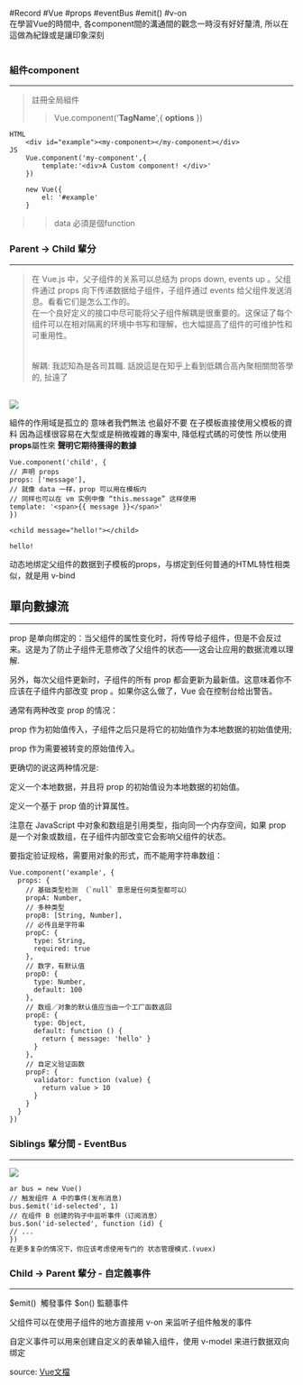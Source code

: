 #Record #Vue #props #eventBus #emit() #v-on
<br/>
在學習Vue的時間中, 各component間的溝通間的觀念一時沒有好好釐清, 所以在這做為紀錄或是讓印象深刻<br/>
<br/>
<h3>組件component</h3>

---------------------------------------
>註冊全局組件<br/>
>>  Vue.component('__TagName__',{ __options__ })   

    HTML
        <div id="example"><my-component></my-component></div>
    JS    
        Vue.component('my-component',{
            template:'<div>A Custom component! </div>'
        })
        
        new Vue({
            el: '#example'
        }
>> data 必須是個function

<h3>Parent -> Child 輩分 </h3>

-----------------------

> 在 Vue.js 中，父子组件的关系可以总结为 props down, events up 。父组件通过 props 向下传递数据给子组件，子组件通过 events 给父组件发送消息。看看它们是怎么工作的。<br/>
>在一个良好定义的接口中尽可能将父子组件解耦是很重要的。这保证了每个组件可以在相对隔离的环境中书写和理解，也大幅提高了组件的可维护性和可重用性。<br/>
><br/><br/>
>解耦: 我認知為是各司其職. 話說這是在知乎上看到低耦合高內聚相關問答學的, 扯遠了 <br/>
<br/>
<img src="https://cn.vuejs.org/images/props-events.png"/>

組件的作用域是孤立的
意味者我們無法 也最好不要 在子模板直接使用父模板的資料 因為這樣很容易在大型或是稍微複雜的專案中, 降低程式碼的可使性
所以使用 **props**屬性來 **聲明它期待獲得的數據**

    Vue.component('child', {
    // 声明 props
    props: ['message'],
    // 就像 data 一样，prop 可以用在模板内
    // 同样也可以在 vm 实例中像 “this.message” 这样使用
    template: '<span>{{ message }}</span>'
    })

    <child message="hello!"></child>

    hello!

动态地绑定父组件的数据到子模板的props，与绑定到任何普通的HTML特性相类似，就是用 v-bind

<h2>單向數據流</h2>
<hr/>
prop 是单向绑定的：当父组件的属性变化时，将传导给子组件，但是不会反过来。这是为了防止子组件无意修改了父组件的状态——这会让应用的数据流难以理解.

另外，每次父组件更新时，子组件的所有 prop 都会更新为最新值。这意味着你不应该在子组件内部改变 prop 。如果你这么做了，Vue 会在控制台给出警告。

通常有两种改变 prop 的情况：

prop 作为初始值传入，子组件之后只是将它的初始值作为本地数据的初始值使用;

prop 作为需要被转变的原始值传入。

更确切的说这两种情况是:

定义一个本地数据，并且将 prop 的初始值设为本地数据的初始值。

定义一个基于 prop 值的计算属性。

注意在 JavaScript 中对象和数组是引用类型，指向同一个内存空间，如果 prop 是一个对象或数组，在子组件内部改变它会影响父组件的状态。

要指定验证规格，需要用对象的形式，而不能用字符串数组：

    Vue.component('example', {
      props: {
        // 基础类型检测 （`null` 意思是任何类型都可以）
        propA: Number,
        // 多种类型
        propB: [String, Number],
        // 必传且是字符串
        propC: {
          type: String,
          required: true
        },
        // 数字，有默认值
        propD: {
          type: Number,
          default: 100
        },
        // 数组／对象的默认值应当由一个工厂函数返回
        propE: {
          type: Object,
          default: function () {
            return { message: 'hello' }
          }
        },
        // 自定义验证函数
        propF: {
          validator: function (value) {
            return value > 10
          }
        }
      }
    })
      
<h3>Siblings 輩分間 - EventBus</h3>

----------

<img src="https://camo.githubusercontent.com/4bcd2174fc43d4b9d531cf8540eb40c7403ae8de/687474703a2f2f696d6731372e706f636f2e636e2f6d79706f636f2f6d7970686f746f2f32303135303530312f32312f31373335363236333432303135303530313231323134383038312e706e673f31303234783338335f313230" />

    ar bus = new Vue()
    // 触发组件 A 中的事件(发布消息)
    bus.$emit('id-selected', 1)
    // 在组件 B 创建的钩子中监听事件（订阅消息）
    bus.$on('id-selected', function (id) {
    // ...
    })
    在更多复杂的情况下，你应该考虑使用专门的 状态管理模式.(vuex)

<h3>Child -> Parent 輩分 - 自定義事件 </h3>

-------------------
$emit()  觸發事件 
$on() 監聽事件

父组件可以在使用子组件的地方直接用 v-on 来监听子组件触发的事件

自定义事件可以用来创建自定义的表单输入组件，使用 v-model 来进行数据双向绑定


source: [Vue文檔](https://cn.vuejs.org/v2/guide/components.html#%E4%BD%BF%E7%94%A8-v-on-%E7%BB%91%E5%AE%9A%E8%87%AA%E5%AE%9A%E4%B9%89%E4%BA%8B%E4%BB%B6)



      
